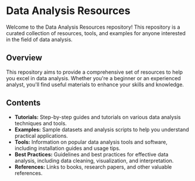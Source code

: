 # Data Analysis Resources

Welcome to the Data Analysis Resources repository! This repository is a curated collection of resources, tools, and examples for anyone interested in the field of data analysis.

## Overview

This repository aims to provide a comprehensive set of resources to help you excel in data analysis. Whether you're a beginner or an experienced analyst, you'll find useful materials to enhance your skills and knowledge.

## Contents

- **Tutorials:** Step-by-step guides and tutorials on various data analysis techniques and tools.
- **Examples:** Sample datasets and analysis scripts to help you understand practical applications.
- **Tools:** Information on popular data analysis tools and software, including installation guides and usage tips.
- **Best Practices:** Guidelines and best practices for effective data analysis, including data cleaning, visualization, and interpretation.
- **References:** Links to books, research papers, and other valuable references.
